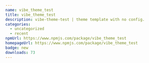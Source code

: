 ```yaml
---
name: vibe_theme_test
title: vibe_theme_test
description: vibe-theme-test | theme template with no config.
categories:
  - uncategorized
  - recent
npmUrl: https://www.npmjs.com/package/vibe_theme_test
homepageUrl: https://www.npmjs.com/package/vibe_theme_test
badge: new
downloads: 73
---
```

